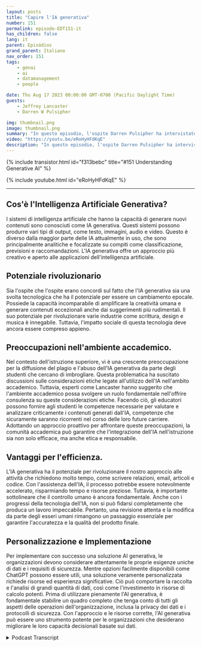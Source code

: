 ```yaml
---
layout: posts
title: "Capire l'IA generativa"
number: 151
permalink: episode-EDT151-it
has_children: false
lang: it
parent: Episódios
grand_parent: Italiano
nav_order: 151
tags:
    - genai
    - ai
    - datamanagement
    - people

date: Thu Aug 17 2023 00:00:00 GMT-0700 (Pacific Daylight Time)
guests:
    - Jeffrey Lancaster
    - Darren W Pulsipher

img: thumbnail.png
image: thumbnail.png
summary: "In questo episodio, l'ospite Darren Pulsipher ha intervistato il dottor Jeffrey Lancaster di Dell Technologies. La loro discussione si è incentrata sull'IA generativa e il suo potenziale impatto."
video: "https://youtu.be/eRoHyHFdKqE"
description: "In questo episodio, l'ospite Darren Pulsipher ha intervistato il dottor Jeffrey Lancaster di Dell Technologies. La loro discussione si è incentrata sull'IA generativa e il suo potenziale impatto."
---
```


<div>
{% include transistor.html id="f313bebc" title="#151 Understanding Generative AI" %}

{% include youtube.html id="eRoHyHFdKqE" %}
</div>

---

## Cos'è l'Intelligenza Artificiale Generativa?

I sistemi di intelligenza artificiale che hanno la capacità di generare nuovi contenuti sono conosciuti come IA generativa. Questi sistemi possono produrre vari tipi di output, come testo, immagini, audio e video. Questo è diverso dalla maggior parte delle IA attualmente in uso, che sono principalmente analitiche e focalizzate su compiti come classificazione, previsioni e raccomandazioni. L'IA generativa offre un approccio più creativo e aperto alle applicazioni dell'intelligenza artificiale.

## Potenziale rivoluzionario

Sia l'ospite che l'ospite erano concordi sul fatto che l'IA generativa sia una svolta tecnologica che ha il potenziale per essere un cambiamento epocale. Possiede la capacità incomparabile di amplificare la creatività umana e generare contenuti eccezionali anche dai suggerimenti più rudimentali. Il suo potenziale per rivoluzionare varie industrie come scrittura, design e musica è innegabile. Tuttavia, l'impatto sociale di questa tecnologia deve ancora essere compreso appieno.

## Preoccupazioni nell'ambiente accademico.

Nel contesto dell'istruzione superiore, vi è una crescente preoccupazione per la diffusione del plagio e l'abuso dell'IA generativa da parte degli studenti che cercano di imbrogliare. Questa problematica ha suscitato discussioni sulle considerazioni etiche legate all'utilizzo dell'IA nell'ambito accademico. Tuttavia, esperti come Lancaster hanno suggerito che l'ambiente accademico possa svolgere un ruolo fondamentale nell'offrire consulenza su queste considerazioni etiche. Facendo ciò, gli educatori possono fornire agli studenti le competenze necessarie per valutare e analizzare criticamente i contenuti generati dall'IA, competenze che sicuramente saranno ricorrenti nel corso delle loro future carriere. Adottando un approccio proattivo per affrontare queste preoccupazioni, la comunità accademica può garantire che l'integrazione dell'IA nell'istruzione sia non solo efficace, ma anche etica e responsabile.

## Vantaggi per l'efficienza.

L'IA generativa ha il potenziale per rivoluzionare il nostro approccio alle attività che richiedono molto tempo, come scrivere relazioni, email, articoli e codice. Con l'assistenza dell'IA, il processo potrebbe essere notevolmente accelerato, risparmiando tempo e risorse preziose. Tuttavia, è importante sottolineare che il controllo umano è ancora fondamentale. Anche con i progressi della tecnologia dell'IA, non si può fidarsi completamente che produca un lavoro impeccabile. Pertanto, una revisione attenta e la modifica da parte degli esseri umani rimangono un passaggio essenziale per garantire l'accuratezza e la qualità del prodotto finale.

## Personalizzazione e Implementazione

Per implementare con successo una soluzione AI generativa, le organizzazioni devono considerare attentamente le proprie esigenze uniche di dati e i requisiti di sicurezza. Mentre opzioni facilmente disponibili come ChatGPT possono essere utili, una soluzione veramente personalizzata richiede risorse ed esperienza significative. Ciò può comportare la raccolta e l'analisi di grandi quantità di dati, così come l'investimento in risorse di calcolo potenti. Prima di utilizzare pienamente l'AI generativa, è fondamentale stabilire un quadro completo che tenga conto di tutti gli aspetti delle operazioni dell'organizzazione, inclusa la privacy dei dati e i protocolli di sicurezza. Con l'approccio e le risorse corrette, l'AI generativa può essere uno strumento potente per le organizzazioni che desiderano migliorare le loro capacità decisionali basate sui dati.



<details>
<summary> Podcast Transcript </summary>

<p></p>

</details>
